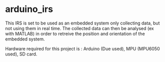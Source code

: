 # arduino_irs
This IRS is set to be used as an embedded system only collecting data, but not using them in real time.
The collected data can then be analysed (ex with MATLAB) in order to retreive the position and orientation of the embedded system.

Hardware required for this project is : Arduino (Due used), MPU (MPU6050 used), SD card. 
